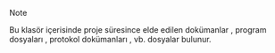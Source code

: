 > [!NOTE]
> Bu klasör içerisinde proje süresince elde edilen dokümanlar , program dosyaları , protokol dokümanları , vb. dosyalar bulunur.
